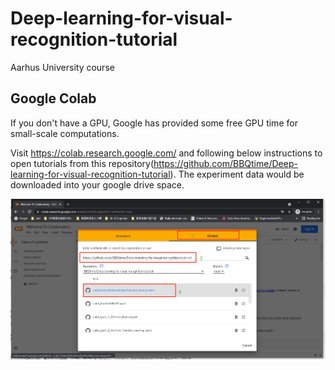 # Deep-learning-for-visual-recognition-tutorial

Aarhus University course

## Google Colab
If you don't have a GPU, Google has provided some free GPU time for small-scale computations. 

Visit https://colab.research.google.com/ and following below instructions to open tutorials from this repository(https://github.com/BBQtime/Deep-learning-for-visual-recognition-tutorial). The experiment data would be downloaded into your google drive space.

 ![](colab.png)

